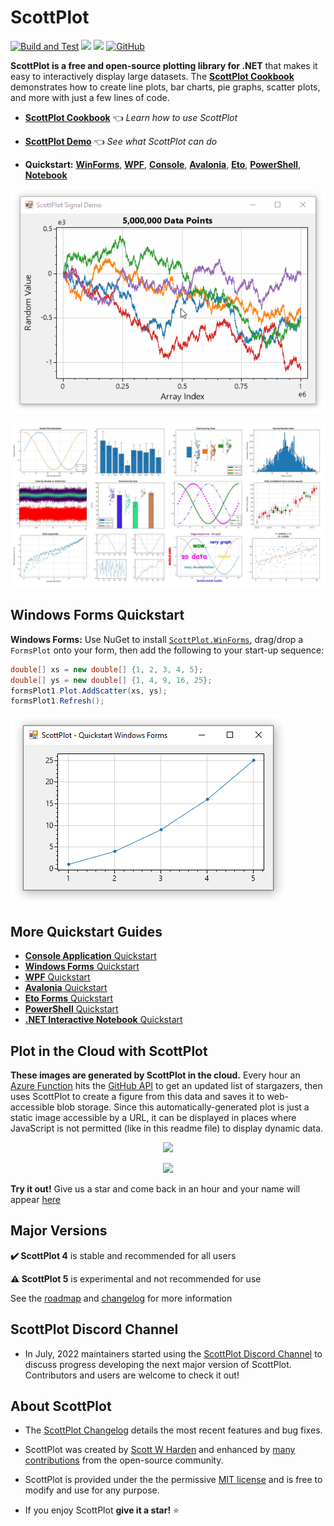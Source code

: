 # ScottPlot

[![Build and Test](https://github.com/ScottPlot/ScottPlot/actions/workflows/ci.yaml/badge.svg)](https://github.com/ScottPlot/ScottPlot/actions/workflows/ci.yaml)
[![](https://img.shields.io/nuget/dt/scottplot?color=004880&label=downloads&logo=NuGet)](https://www.nuget.org/packages/ScottPlot/)
[![](https://img.shields.io/nuget/vpre/scottplot?color=%23004880&label=NuGet&logo=nuget)](https://www.nuget.org/packages/ScottPlot/)
[![GitHub](https://img.shields.io/github/license/scottplot/scottplot?color=%231281c0)](LICENSE)

**ScottPlot is a free and open-source plotting library for .NET** that makes it easy to interactively display large datasets. The [**ScottPlot Cookbook**](https://scottplot.net/cookbook) demonstrates how to create line plots, bar charts, pie graphs, scatter plots, and more with just a few lines of code.

* **[ScottPlot Cookbook](https://scottplot.net/cookbook)** 👈 _Learn how to use ScottPlot_

* **[ScottPlot Demo](https://scottplot.net/demo/)** 👈 _See what ScottPlot can do_

* **Quickstart:** 
[**WinForms**](https://scottplot.net/quickstart/winforms/), 
[**WPF**](https://scottplot.net/quickstart/wpf/), 
[**Console**](https://scottplot.net/quickstart/console/), 
[**Avalonia**](https://scottplot.net/quickstart/avalonia/),
[**Eto**](https://scottplot.net/quickstart/eto/), 
[**PowerShell**](https://scottplot.net/quickstart/powershell/), 
[**Notebook**](https://scottplot.net/quickstart/notebook/)

<div align='center'>

<a href='https://scottplot.net'><img src='dev/graphics/ScottPlot.gif'></a>

<a href='https://scottplot.net/cookbook'><img src='dev/graphics/cookbook.jpg'></a>

</div>

## Windows Forms Quickstart

**Windows Forms:** Use NuGet to install [`ScottPlot.WinForms`](https://www.nuget.org/packages/ScottPlot.WinForms), drag/drop a `FormsPlot` onto your form, then add the following to your start-up sequence:

```cs
double[] xs = new double[] {1, 2, 3, 4, 5};
double[] ys = new double[] {1, 4, 9, 16, 25};
formsPlot1.Plot.AddScatter(xs, ys);
formsPlot1.Refresh();
```

![](dev/graphics/winforms-quickstart.png)

## More Quickstart Guides
* [**Console Application** Quickstart](https://scottplot.net/quickstart/console/)
* [**Windows Forms** Quickstart](https://scottplot.net/quickstart/winforms/)
* [**WPF** Quickstart](https://scottplot.net/quickstart/wpf/)
* [**Avalonia** Quickstart](https://scottplot.net/quickstart/avalonia/)
* [**Eto Forms** Quickstart](https://scottplot.net/quickstart/eto/)
* [**PowerShell** Quickstart](https://scottplot.net/quickstart/powershell/)
* [**.NET Interactive Notebook** Quickstart](https://scottplot.net/quickstart/notebook/)

## Plot in the Cloud with ScottPlot

**These images are generated by ScottPlot in the cloud.** Every hour an [Azure Function](https://azure.microsoft.com/en-us/services/functions/) hits the [GitHub API](https://docs.github.com/en/rest) to get an updated list of stargazers, then uses ScottPlot to create a figure from this data and saves it to web-accessible blob storage. Since this automatically-generated plot is just a static image accessible by a URL, it can be displayed in places where JavaScript is not permitted (like in this readme file) to display dynamic data.

<p align="center">
  <a href="https://stargraph.z20.web.core.windows.net/scottplot-stars.png?" target="_blank">
    <img src="https://stargraph.z20.web.core.windows.net/scottplot-stars.png?">
  </a>
</p>

<p align="center">
  <a href="https://nugetppt.z20.web.core.windows.net/plots/scottplot.png?" target="_blank">
    <img src="https://nugetppt.z20.web.core.windows.net/plots/scottplot.png?">
  </a>
</p>

**Try it out!** Give us a star and come back in an hour and your name will appear [here](https://stargraph.z20.web.core.windows.net/scottplot-stars.png)

## Major Versions

**✔️ ScottPlot 4** is stable and recommended for all users

**⚠️ ScottPlot 5** is experimental and not recommended for use

See the [roadmap](dev/roadmap.md) and [changelog](https://scottplot.net/changelog) for more information

## ScottPlot Discord Channel

* In July, 2022 maintainers started using the [ScottPlot Discord Channel](https://discord.gg/Dru6fnY2UX) to discuss progress developing the next major version of ScottPlot. Contributors and users are welcome to check it out!

## About ScottPlot

* The [ScottPlot Changelog](https://scottplot.net/changelog/) details the most recent features and bug fixes.

* ScottPlot was created by [Scott W Harden](https://swharden.com/about/) and enhanced by [many contributions](https://scottplot.net/contributors/) from the open-source community.

* ScottPlot is provided under the the permissive [MIT license](LICENSE) and is free to modify and use for any purpose.

* If you enjoy ScottPlot **give it a star!** ⭐